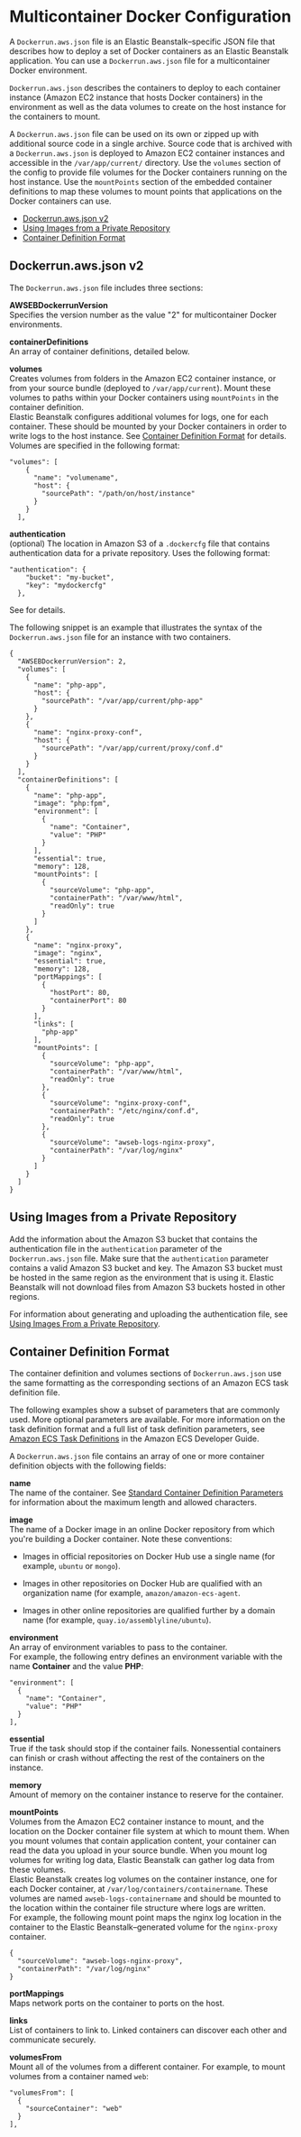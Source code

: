 # Multicontainer Docker Configuration<a name="create_deploy_docker_v2config"></a>

A `Dockerrun.aws.json` file is an Elastic Beanstalk–specific JSON file that describes how to deploy a set of Docker containers as an Elastic Beanstalk application\. You can use a `Dockerrun.aws.json` file for a multicontainer Docker environment\. 

`Dockerrun.aws.json` describes the containers to deploy to each container instance \(Amazon EC2 instance that hosts Docker containers\) in the environment as well as the data volumes to create on the host instance for the containers to mount\.

A `Dockerrun.aws.json` file can be used on its own or zipped up with additional source code in a single archive\. Source code that is archived with a `Dockerrun.aws.json` is deployed to Amazon EC2 container instances and accessible in the `/var/app/current/` directory\. Use the `volumes` section of the config to provide file volumes for the Docker containers running on the host instance\. Use the `mountPoints` section of the embedded container definitions to map these volumes to mount points that applications on the Docker containers can use\.


+ [Dockerrun\.aws\.json v2](#create_deploy_docker_v2config_dockerrun)
+ [Using Images from a Private Repository](#docker-multicontainer-dockerrun-privaterepo)
+ [Container Definition Format](#create_deploy_docker_v2config_dockerrun_format)

## Dockerrun\.aws\.json v2<a name="create_deploy_docker_v2config_dockerrun"></a>

The `Dockerrun.aws.json` file includes three sections:

**AWSEBDockerrunVersion**  
Specifies the version number as the value "2" for multicontainer Docker environments\.

**containerDefinitions**  
An array of container definitions, detailed below\.

**volumes**  
Creates volumes from folders in the Amazon EC2 container instance, or from your source bundle \(deployed to `/var/app/current`\)\. Mount these volumes to paths within your Docker containers using `mountPoints` in the container definition\.   
 Elastic Beanstalk configures additional volumes for logs, one for each container\. These should be mounted by your Docker containers in order to write logs to the host instance\. See [Container Definition Format](#create_deploy_docker_v2config_dockerrun_format) for details\. 
 Volumes are specified in the following format:   

```
"volumes": [
    {
      "name": "volumename",
      "host": {
        "sourcePath": "/path/on/host/instance"
      }
    }
  ],
```

**authentication**  
\(optional\) The location in Amazon S3 of a `.dockercfg` file that contains authentication data for a private repository\. Uses the following format:  

```
"authentication": {
    "bucket": "my-bucket",
    "key": "mydockercfg"
  },
```
See  for details\. 

The following snippet is an example that illustrates the syntax of the `Dockerrun.aws.json` file for an instance with two containers\.

```
{
  "AWSEBDockerrunVersion": 2,
  "volumes": [
    {
      "name": "php-app",
      "host": {
        "sourcePath": "/var/app/current/php-app"
      }
    },
    {
      "name": "nginx-proxy-conf",
      "host": {
        "sourcePath": "/var/app/current/proxy/conf.d"
      }
    }
  ],
  "containerDefinitions": [
    {
      "name": "php-app",
      "image": "php:fpm",
      "environment": [
        {
          "name": "Container",
          "value": "PHP"
        }
      ],
      "essential": true,
      "memory": 128,
      "mountPoints": [
        {
          "sourceVolume": "php-app",
          "containerPath": "/var/www/html",
          "readOnly": true
        }
      ]
    },
    {
      "name": "nginx-proxy",
      "image": "nginx",
      "essential": true,
      "memory": 128,
      "portMappings": [
        {
          "hostPort": 80,
          "containerPort": 80
        }
      ],
      "links": [
        "php-app"
      ],
      "mountPoints": [
        {
          "sourceVolume": "php-app",
          "containerPath": "/var/www/html",
          "readOnly": true
        },
        {
          "sourceVolume": "nginx-proxy-conf",
          "containerPath": "/etc/nginx/conf.d",
          "readOnly": true
        },
        {
          "sourceVolume": "awseb-logs-nginx-proxy",
          "containerPath": "/var/log/nginx"
        }
      ]
    }
  ]
}
```

## Using Images from a Private Repository<a name="docker-multicontainer-dockerrun-privaterepo"></a>

Add the information about the Amazon S3 bucket that contains the authentication file in the `authentication` parameter of the `Dockerrun.aws.json` file\. Make sure that the `authentication` parameter contains a valid Amazon S3 bucket and key\. The Amazon S3 bucket must be hosted in the same region as the environment that is using it\. Elastic Beanstalk will not download files from Amazon S3 buckets hosted in other regions\. 

For information about generating and uploading the authentication file, see [Using Images From a Private Repository](create_deploy_docker.container.console.md#docker-images-private)\.

## Container Definition Format<a name="create_deploy_docker_v2config_dockerrun_format"></a>

The container definition and volumes sections of `Dockerrun.aws.json` use the same formatting as the corresponding sections of an Amazon ECS task definition file\.

The following examples show a subset of parameters that are commonly used\. More optional parameters are available\. For more information on the task definition format and a full list of task definition parameters, see [Amazon ECS Task Definitions](http://docs.aws.amazon.com/AmazonECS/latest/developerguide/task_defintions.html) in the Amazon ECS Developer Guide\.

A `Dockerrun.aws.json` file contains an array of one or more container definition objects with the following fields:

**name**  
The name of the container\. See [Standard Container Definition Parameters](http://docs.aws.amazon.com/AmazonECS/latest/developerguide/task_definition_parameters.html#standard_container_definition_params) for information about the maximum length and allowed characters\.

**image**  
The name of a Docker image in an online Docker repository from which you're building a Docker container\. Note these conventions:   

+  Images in official repositories on Docker Hub use a single name \(for example, `ubuntu` or `mongo`\)\.

+ Images in other repositories on Docker Hub are qualified with an organization name \(for example, `amazon/amazon-ecs-agent`\.

+ Images in other online repositories are qualified further by a domain name \(for example, `quay.io/assemblyline/ubuntu`\)\.

**environment**  
An array of environment variables to pass to the container\.  
For example, the following entry defines an environment variable with the name **Container** and the value **PHP**:  

```
"environment": [
  {
    "name": "Container",
    "value": "PHP"
  }
],
```

**essential**  
True if the task should stop if the container fails\. Nonessential containers can finish or crash without affecting the rest of the containers on the instance\. 

**memory**  
Amount of memory on the container instance to reserve for the container\.

**mountPoints**  
Volumes from the Amazon EC2 container instance to mount, and the location on the Docker container file system at which to mount them\. When you mount volumes that contain application content, your container can read the data you upload in your source bundle\. When you mount log volumes for writing log data, Elastic Beanstalk can gather log data from these volumes\.   
 Elastic Beanstalk creates log volumes on the container instance, one for each Docker container, at `/var/log/containers/containername`\. These volumes are named `awseb-logs-containername` and should be mounted to the location within the container file structure where logs are written\.   
For example, the following mount point maps the nginx log location in the container to the Elastic Beanstalk–generated volume for the `nginx-proxy` container\.   

```
{
  "sourceVolume": "awseb-logs-nginx-proxy",
  "containerPath": "/var/log/nginx"
}
```

**portMappings**  
Maps network ports on the container to ports on the host\.

**links**  
List of containers to link to\. Linked containers can discover each other and communicate securely\. 

**volumesFrom**  
Mount all of the volumes from a different container\. For example, to mount volumes from a container named `web`:  

```
"volumesFrom": [
  {
    "sourceContainer": "web"
  }
],
```